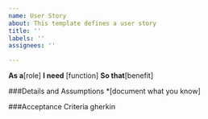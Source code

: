 ```yaml
---
name: User Story
about: This template defines a user story
title: ''
labels: ''
assignees: ''

---
```


**As a**[role]
**I need** [function]
**So that**[benefit]

###Details and Assumptions
   *[document what you know]

###Acceptance Criteria
   gherkin

